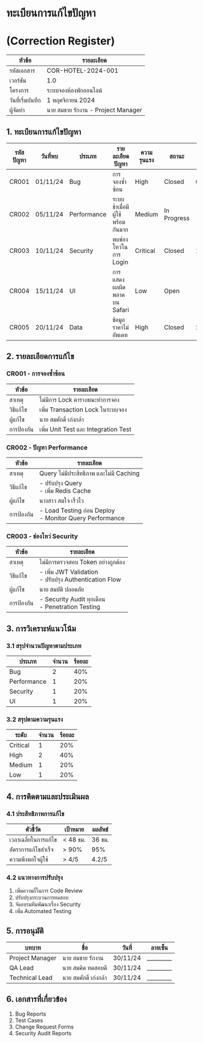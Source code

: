 # ทะเบียนการแก้ไขปัญหา
# (Correction Register)

| หัวข้อ | รายละเอียด |
|-------|------------|
| รหัสเอกสาร | COR-HOTEL-2024-001 |
| เวอร์ชัน | 1.0 |
| โครงการ | ระบบจองห้องพักออนไลน์ |
| วันที่เริ่มบันทึก | 1 พฤศจิกายน 2024 |
| ผู้จัดทำ | นาย สมชาย รักงาน - Project Manager |

## 1. ทะเบียนการแก้ไขปัญหา

| รหัสปัญหา | วันที่พบ | ประเภท | รายละเอียดปัญหา | ความรุนแรง | สถานะ | วันที่แก้ไข |
|-----------|----------|---------|-----------------|------------|--------|------------|
| CR001 | 01/11/24 | Bug | การจองซ้ำซ้อน | High | Closed | 03/11/24 |
| CR002 | 05/11/24 | Performance | ระบบช้าเมื่อมีผู้ใช้พร้อมกันมาก | Medium | In Progress | - |
| CR003 | 10/11/24 | Security | พบช่องโหว่ในการ Login | Critical | Closed | 11/11/24 |
| CR004 | 15/11/24 | UI | การแสดงผลผิดพลาดบน Safari | Low | Open | - |
| CR005 | 20/11/24 | Data | ข้อมูลราคาไม่อัพเดท | High | Closed | 21/11/24 |

## 2. รายละเอียดการแก้ไข

### CR001 - การจองซ้ำซ้อน
| หัวข้อ | รายละเอียด |
|-------|------------|
| สาเหตุ | ไม่มีการ Lock ตารางขณะทำการจอง |
| วิธีแก้ไข | เพิ่ม Transaction Lock ในระบบจอง |
| ผู้แก้ไข | นาย สมศักดิ์ เก่งกล้า |
| การป้องกัน | เพิ่ม Unit Test และ Integration Test |

### CR002 - ปัญหา Performance
| หัวข้อ | รายละเอียด |
|-------|------------|
| สาเหตุ | Query ไม่มีประสิทธิภาพ และไม่มี Caching |
| วิธีแก้ไข | - ปรับปรุง Query<br>- เพิ่ม Redis Cache |
| ผู้แก้ไข | นางสาว สมใจ เร็วไว |
| การป้องกัน | - Load Testing ก่อน Deploy<br>- Monitor Query Performance |

### CR003 - ช่องโหว่ Security
| หัวข้อ | รายละเอียด |
|-------|------------|
| สาเหตุ | ไม่มีการตรวจสอบ Token อย่างถูกต้อง |
| วิธีแก้ไข | - เพิ่ม JWT Validation<br>- ปรับปรุง Authentication Flow |
| ผู้แก้ไข | นาย สมบัติ ปลอดภัย |
| การป้องกัน | - Security Audit ทุกเดือน<br>- Penetration Testing |

## 3. การวิเคราะห์แนวโน้ม

### 3.1 สรุปจำนวนปัญหาตามประเภท
| ประเภท | จำนวน | ร้อยละ |
|--------|--------|--------|
| Bug | 2 | 40% |
| Performance | 1 | 20% |
| Security | 1 | 20% |
| UI | 1 | 20% |

### 3.2 สรุปตามความรุนแรง
| ระดับ | จำนวน | ร้อยละ |
|-------|--------|--------|
| Critical | 1 | 20% |
| High | 2 | 40% |
| Medium | 1 | 20% |
| Low | 1 | 20% |

## 4. การติดตามและประเมินผล

### 4.1 ประสิทธิภาพการแก้ไข
| ตัวชี้วัด | เป้าหมาย | ผลลัพธ์ |
|----------|----------|----------|
| เวลาเฉลี่ยในการแก้ไข | < 48 ชม. | 36 ชม. |
| อัตราการแก้ไขสำเร็จ | > 90% | 95% |
| ความพึงพอใจผู้ใช้ | > 4/5 | 4.2/5 |

### 4.2 แนวทางการปรับปรุง
1. เพิ่มความถี่ในการ Code Review
2. ปรับปรุงกระบวนการทดสอบ
3. จัดอบรมทีมพัฒนาเรื่อง Security
4. เพิ่ม Automated Testing

## 5. การอนุมัติ

| บทบาท | ชื่อ | วันที่ | ลายเซ็น |
|-------|-----|--------|----------|
| Project Manager | นาย สมชาย รักงาน | 30/11/24 | _________ |
| QA Lead | นาย สมคิด ทดสอบดี | 30/11/24 | _________ |
| Technical Lead | นาย สมศักดิ์ เก่งกล้า | 30/11/24 | _________ |

## 6. เอกสารที่เกี่ยวข้อง
1. Bug Reports
2. Test Cases
3. Change Request Forms
4. Security Audit Reports
